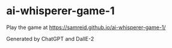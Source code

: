 # ai-whisperer-game-1

Play the game at https://samreid.github.io/ai-whisperer-game-1/

Generated by ChatGPT and DallE-2